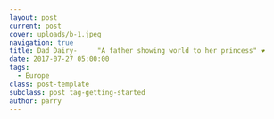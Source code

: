 ```yaml
---
layout: post
current: post
cover: uploads/b-1.jpeg
navigation: true
title: Dad Dairy-     "A father showing world to her princess" ❤
date: 2017-07-27 05:00:00
tags:
  - Europe
class: post-template
subclass: post tag-getting-started
author: parry
---
```

